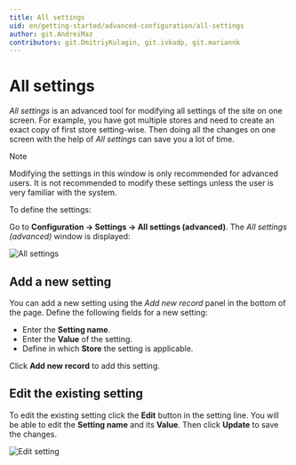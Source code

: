 ```yaml
---
title: All settings
uid: en/getting-started/advanced-configuration/all-settings
author: git.AndreiMaz
contributors: git.DmitriyKulagin, git.ivkadp, git.mariannk
---
```


# All settings

*All settings* is an advanced tool for modifying all settings of the site on one screen. For example, you have got multiple stores and need to create an exact copy of first store setting-wise. Then doing all the changes on one screen with the help of *All settings* can save you a lot of time.

> [!NOTE]
> 
> Modifying the settings in this window is only recommended for advanced users. It is not recommended to modify these settings unless the user is very familiar with the system.

To define the settings:

Go to **Configuration → Settings → All settings (advanced)**. The *All settings (advanced)* window is displayed:

![All settings](_static/all-settings/allsettings.png)

## Add a new setting

You can add a new setting using the *Add new record* panel in the bottom of the page. Define the following fields for a new setting:

* Enter the **Setting name**.
* Enter the **Value** of the setting.
* Define in which **Store** the setting is applicable.

Click **Add new record** to add this setting.

## Edit the existing setting

To edit the existing setting click the **Edit** button in the setting line. You will be able to edit the **Setting name** and its **Value**. Then click **Update** to save the changes.

![Edit setting](_static/all-settings/edit.jpg)


